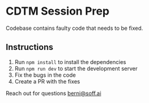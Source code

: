 # CDTM Session Prep

Codebase contains faulty code that needs to be fixed.

## Instructions

1. Run `npm install` to install the dependencies
2. Run `npm run dev` to start the development server
3. Fix the bugs in the code
4. Create a PR with the fixes

Reach out for questions berni@soff.ai